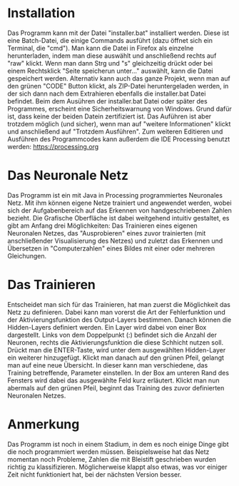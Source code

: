 # Installation
Das Programm kann mit der Datei "installer.bat" installiert werden. Diese ist eine Batch-Datei, die einige Commands ausführt (dazu öffnet sich ein Terminal, die "cmd"). Man kann die Datei in Firefox als einzelne herunterladen, indem man diese auswählt und anschließend rechts auf "raw" klickt. Wenn man dann Strg und "s" gleichzeitig drückt oder bei einem Rechtsklick "Seite speicherun unter..." auswählt, kann die Datei gespeichert werden. Alternativ kann auch das ganze Projekt, wenn man auf den grünen "CODE" Button klickt, als ZIP-Datei heruntergeladen werden, in der sich dann nach dem Extrahieren ebenfalls die installer.bat Datei befindet. 
Beim dem Ausühren der installer.bat Datei oder später des Programmes, erscheint eine Sicherheitswarnung von Windows. Grund dafür ist, dass keine der beiden Datein zertifiziert ist. Das Auführen ist aber trotzdem möglich (und sicher), wenn man auf "weitere Informationen" klickt und anschließend auf "Trotzdem Ausführen".
Zum weiteren Editieren und Ausführen des Programmcodes kann außerdem die IDE Processing benutzt werden: https://processing.org
# Das Neuronale Netz
Das Programm ist ein mit Java in Processing programmiertes Neuronales Netz. Mit ihm können eigene Netze trainiert und angewendet werden, wobei sich der Aufgabenbereich auf das Erkennen von handgeschriebenen Zahlen bezieht. 
Die Grafische Oberfläche ist dabei weitgehend intuitiv gestaltet, es gibt am Anfang drei Möglichkeiten: Das Trainieren eines eigenen Neuronalen Netzes, das "Ausprobieren" eines zuvor trainierten (mit anschließender Visualisierung des Netzes) und zuletzt das Erkennen und Übersetzen in "Computerzahlen" eines Bildes mit einer oder mehreren Gleichungen.
# Das Trainieren
Entscheidet man sich für das Trainieren, hat man zuerst die Möglichkeit das Netz zu definieren. Dabei kann man vorerst die Art der Fehlerfunktion und der Aktivierungsfunktion des Output-Layers bestimmen. Danach können die Hidden-Layers definiert werden. Ein Layer wird dabei von einer Box dargestellt. Links von dem Doppelpunkt (:) befindet sich die Anzahl der Neuronen, rechts die Aktivierungsfunktion die diese Schhicht nutzen soll. Drückt man die ENTER-Taste, wird unter dem ausgewählten Hidden-Layer ein weiterer hinzugefügt.
Klickt man danach auf den grünen Pfeil, gelangt man auf eine neue Übersicht. In dieser kann man verschiedene, das Training betreffende, Parameter einstellen. In der Box am unteren Rand des Fensters wird dabei das ausgewählte Feld kurz erläutert. Klickt man nun abermals auf den grünen Pfeil, beginnt das Training des zuvor definierten Neuronalen Netzes.
# Anmerkung
Das Programm ist noch in einem Stadium, in dem es noch einige Dinge gibt die noch programmiert werden müssen. Beispielsweise hat das Netz momentan noch Probleme, Zahlen die mit Bleistift geschrieben wurden richtig zu klassifizieren. Möglicherweise klappt also etwas, was vor einiger Zeit nicht funktioniert hat, bei der nächsten Version besser.
